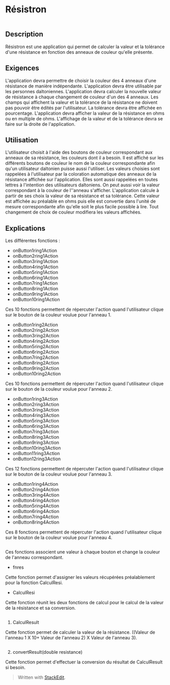 ﻿# Résistron

<a href="https://zupimages.net/viewer.php?id=23/05/7wa5.jpg"><img src="https://zupimages.net/up/23/05/7wa5.jpg" alt="" /></a>

## Description

Résistron est une application qui permet de calculer la valeur et la tolérance d'une résistance en fonction des anneaux de couleur qu'elle présente.

## Exigences

L'application devra permettre de choisir la couleur des 4 anneaux d'une résistance de manière indépendante.
L'application devra être utilisable par les personnes daltoniennes.
L'application devra calculer la nouvelle valeur de résistance à chaque changement de couleur d'un des 4 anneaux.
Les champs qui affichent la valeur et la tolérance de la résistance ne doivent pas pouvoir être édités par l'utilisateur.
La tolérance devra être affichée en pourcentage.
L'application devra afficher la valeur de la résistance en ohms ou en multiple de ohms.
L'affichage de la valeur et de la tolérance devra se faire sur la droite de l'application.

## Utilisation

L'utilisateur choisit à l'aide des boutons de couleur correspondant aux anneaux de sa résistance, les couleurs dont il a besoin. Il est affiché sur les différents boutons de couleur le nom de la couleur correspondante afin qu'un utilisateur daltonien puisse aussi l'utiliser. Les valeurs choisies sont rappelées à l'utilisateur par la coloration automatique des anneaux de la résistance affichée sur l'application. Elles sont aussi rappelées en toutes lettres à l'intention des utilisateurs daltoniens.  On peut aussi voir la valeur correspondant à la couleur de l''anneau s'afficher. L'application calcule à partir de ses choix la valeur de sa résistance et sa tolérance. Cette valeur est affichée au préalable en ohms puis elle est convertie dans l'unité de mesure correspondante afin qu'elle soit le plus facile possible à lire. Tout changement de choix de couleur modifiera les valeurs affichées.

## Explications

Les différentes fonctions :

 - onButton1ring1Action
 - onButton2ring1Action
 - onButton3ring1Action
 - onButton4ring1Action
 - onButton5ring1Action
 - onButton6ring1Action
 - onButton7ring1Action
 - onButton8ring1Action
 - onButton9ring1Action
 - onButton10ring1Action

Ces 10 fonctions permettent de répercuter l'action quand l'utilisateur clique sur le bouton de la couleur voulue pour l'anneau 1.

 - onButton1ring2Action
 - onButton2ring2Action
 - onButton3ring2Action
 - onButton4ring2Action
 - onButton5ring2Action
 - onButton6ring2Action
 - onButton7ring2Action
 - onButton8ring2Action
 - onButton9ring2Action
 - onButton10ring2Action

Ces 10 fonctions permettent de répercuter l'action quand l'utilisateur clique sur le bouton de la couleur voulue pour l'anneau 2.

 - onButton1ring3Action
 - onButton2ring3Action
 - onButton3ring3Action
 - onButton4ring3Action
 - onButton5ring3Action
 - onButton6ring3Action
 - onButton7ring3Action
 - onButton8ring3Action
 - onButton9ring3Action
 - onButton10ring3Action
 - onButton11ring3Action
 - onButton12ring3Action

Ces 12 fonctions permettent de répercuter l'action quand l'utilisateur clique sur le bouton de la couleur voulue pour l'anneau 3.

- onButton1ring4Action
 - onButton2ring4Action
 - onButton3ring4Action
 - onButton4ring4Action
 - onButton5ring4Action
 - onButton6ring4Action
 - onButton7ring4Action
 - onButton8ring4Action

Ces 8 fonctions permettent de répercuter l'action quand l'utilisateur clique sur le bouton de la couleur voulue pour l'anneau 4.

<a href="https://zupimages.net/viewer.php?id=23/05/e35m.jpg"><img src="https://zupimages.net/up/23/05/e35m.jpg" alt="" /></a>

Ces fonctions associent une valeur à chaque bouton et change la couleur de l'anneau correspondant.

 - fnres

Cette fonction permet d'assigner les valeurs récupérées préalablement pour la fonction CalculResi.

 - CalculResi

Cette fonction réunit les deux fonctions de calcul pour le calcul de la valeur de la résistance et sa conversion.

<a href="https://zupimages.net/viewer.php?id=23/05/xmhj.jpg"><img src="https://zupimages.net/up/23/05/xmhj.jpg" alt="" /></a>

 1. CalculResult

Cette fonction permet de calculer la valeur de la résistance. ((Valeur de l'anneau 1  X 10+ Valeur de l'anneau 2) X Valeur de l'anneau 3).

<a href="https://zupimages.net/viewer.php?id=23/05/dpv0.jpg"><img src="https://zupimages.net/up/23/05/dpv0.jpg" alt="" /></a>

 2. convertResult(double resistance)

Cette fonction permet d'effectuer la conversion du résultat de CalculResult si besoin.

> Written with [StackEdit](https://stackedit.io/).
